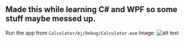 Made this while learning C# and WPF so some stuff maybe messed up.
---
Run the app from `Calculator/bj/Debug/Calculator.exe`
Image:
![alt text](https://raw.githubusercontent.com/RPXiO55/Calculator-C-GUI./master/Calculator/Imgs/ScreenShot.PNG)
